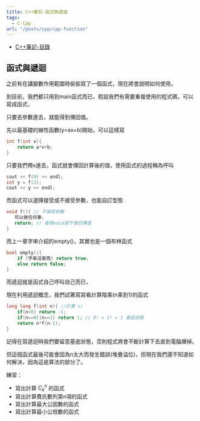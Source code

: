 ```yaml
---
title: C++筆記-函式與遞迴
tags:
  - C-Cpp
url: "/posts/cpp/cpp-function"
---
```


* [C++筆記-目錄](/posts/cpp-index)

## 函式與遞迴

之前有在講變數作用範圍時偷偷寫了一個函式，現在將會說明如何使用。

到目前，我們都只用到main函式而已，假設我們有需要重複使用的程式碼，可以寫成函式，

只要丟參數進去，就能得到傳回值。

先以最基礎的線性函數(y=ax+b)開始，可以這樣寫

```cpp
int f(int x){
    return a*x+b;
}
```

只要我們帶x進去，函式就會傳回計算後的值，使用函式的過程稱為呼叫

```cpp
cout << f(0) << endl;
int y = f(2);
cout << y << endl;
```

而函式可以選擇接受或不接受參數，也能自訂型態

```cpp
void f(){ // 不接受參數
   可以做任何事;
   return; // 使用void就不會回傳值
}
```

而上一章字串介紹的empty()，其實也是一個布林函式

```cpp
bool empty(){
    if (字串沒東西) return true;
    else return false;
}

```

而遞迴就是函式自己呼叫自己而已，

現在利用遞迴概念，我們試著寫寫看計算階乘(n乘到1)的函式

```cpp
long long f(int n){ //計算 n!
    if(n<0) return -1;
    if(n==0||n==1) return 1; // 0! = 1! = 1 基底狀態
    return n*f(n-1);
}
```

記得在寫遞迴時我們要留意基底狀態，否則程式將會不斷計算下去直到電腦爆掉。

但這個函式最後可能會因為n太大而發生錯誤(堆疊溢位)，但現在我們還不知道如何解決，因為這是算法的部分了。

練習：

* 寫出計算 $C^n_k$ 的函式
* 寫出計算費氏數列第n項的函式
* 寫出計算最大公因數的函式
* 寫出計算最小公倍數的函式